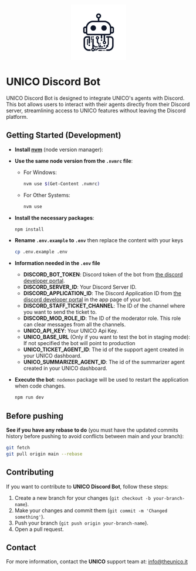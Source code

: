 <div  align="center">
      <img alt="lunar" height="150" src="logo.png">
</div>

# UNICO Discord Bot

UNICO Discord Bot is designed to integrate UNICO's agents with Discord. This bot allows users to interact with their agents directly from their Discord server, streamlining access to UNICO features without leaving the Discord platform.

## Getting Started (Development)

- **Install [nvm](https://www.freecodecamp.org/news/node-version-manager-nvm-install-guide/)** (node version manager):

- **Use the same node version from the `.nvmrc` file**:
  - For Windows:
    ```sh
    nvm use $(Get-Content .nvmrc)
    ```
  - For Other Systems:
    ```sh
    nvm use
    ```
- **Install the necessary packages**:

  ```sh
  npm install
  ```

- **Rename `.env.example` to `.env`** then replace the content with your keys

  ```bash
  cp .env.example .env
  ```

- **Information needed in the `.env` file**

  - **DISCORD_BOT_TOKEN**: Discord token of the bot from [the discord developer portal](https://discord.com/developers/).
  - **DISCORD_SERVER_ID**: Your Discord Server ID.
  - **DISCORD_APPLICATION_ID**: The Discord Application ID from [the discord developer portal](https://discord.com/developers/) in the app page of your bot.
  - **DISCORD_STAFF_TICKET_CHANNEL**: The ID of the channel where you want to send the ticket to.
  - **DISCORD_MOD_ROLE_ID**: The ID of the moderator role. This role can clear messages from all the channels.
  - **UNICO_API_KEY**: Your UNICO Api Key.
  - **UNICO_BASE_URL** (Only if you want to test the bot in staging mode): If not specified the bot will point to production
  - **UNICO_TICKET_AGENT_ID**: The id of the support agent created in your UNICO dashboard.
  - **UNICO_SUMMARIZER_AGENT_ID**: The id of the summarizer agent created in your UNICO dashboard.

- **Execute the bot**: `nodemon` package will be used to restart the application when code changes.
  ```bash
  npm run dev
  ```

## Before pushing

**See if you have any rebase to do** (you must have the updated commits history before pushing to avoid conflicts
between main and your branch):

```sh
git fetch
git pull origin main --rebase
```

## Contributing

If you want to contribute to **UNICO Discord Bot**, follow these steps:

1. Create a new branch for your changes (`git checkout -b your-branch-name`).
2. Make your changes and commit them (`git commit -m 'Changed something'`).
3. Push your branch (`git push origin your-branch-name`).
4. Open a pull request.

## Contact

For more information, contact the **UNICO** support team at: info@theunico.it
